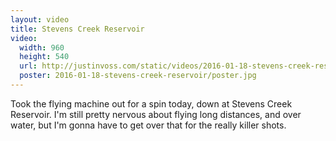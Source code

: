 ```yaml
---
layout: video
title: Stevens Creek Reservoir
video:
  width: 960
  height: 540
  url: http://justinvoss.com/static/videos/2016-01-18-stevens-creek-reservoir.mov
  poster: 2016-01-18-stevens-creek-reservoir/poster.jpg
---
```


Took the flying machine out for a spin today, down at Stevens Creek Reservoir. I'm still pretty nervous about flying long distances, and over water, but I'm gonna have to get over that for the really killer shots.
